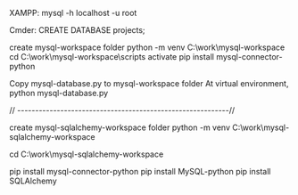 XAMPP:
mysql -h localhost -u root

Cmder:
CREATE DATABASE projects;

create mysql-workspace folder
python -m venv C:\work\mysql-workspace
cd C:\work\mysql-workspace\scripts
activate
pip install mysql-connector-python

Copy mysql-database.py to mysql-workspace folder
At virtual environment, python mysql-database.py

// -----------------------------------------------------------//

create mysql-sqlalchemy-workspace folder
python -m venv C:\work\mysql-sqlalchemy-workspace

cd C:\work\mysql-sqlalchemy-workspace

pip install mysql-connector-python
pip install MySQL-python
pip install SQLAlchemy 
